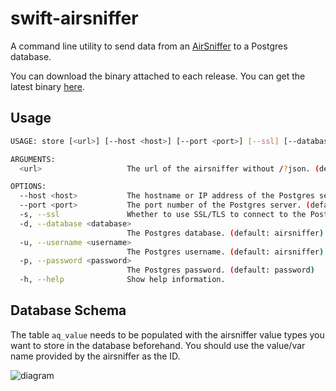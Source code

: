 # swift-airsniffer

A command line utility to send data from an [AirSniffer](https://www.stall.biz/project/der-airsniffer-schlechte-luft-kann-man-messen) to a Postgres database.

You can download the binary attached to each release. You can get the latest binary [here](https://github.com/lovetodream/swift-airsniffer/releases/latest).

## Usage

```sh
USAGE: store [<url>] [--host <host>] [--port <port>] [--ssl] [--database <database>] [--username <username>] [--password <password>]

ARGUMENTS:
  <url>                   The url of the airsniffer without /?json. (default: http://airsniffer.local)

OPTIONS:
  --host <host>           The hostname or IP address of the Postgres server. (default: localhost)
  --port <port>           The port number of the Postgres server. (default: 5432)
  -s, --ssl               Whether to use SSL/TLS to connect to the Postgres server.
  -d, --database <database>
                          The Postgres database. (default: airsniffer)
  -u, --username <username>
                          The Postgres username. (default: airsniffer)
  -p, --password <password>
                          The Postgres password. (default: password)
  -h, --help              Show help information.
```

## Database Schema

The table `aq_value` needs to be populated with the airsniffer value types you want to store in the database beforehand. You should use the value/var name provided by the airsniffer as the ID.

![diagram](https://user-images.githubusercontent.com/38291523/157752437-6fa7a10f-9b7b-4a0d-8846-5100655a9130.jpg)
